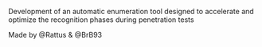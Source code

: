 
Development of an automatic enumeration tool designed to accelerate and optimize the recognition phases during penetration tests

Made by @Rattus & @BrB93
